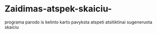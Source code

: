# Zaidimas-atspek-skaiciu-
programa parodo is kelinto karto pavyksta atspeti atsitiktinai sugeneruota skaiciu
